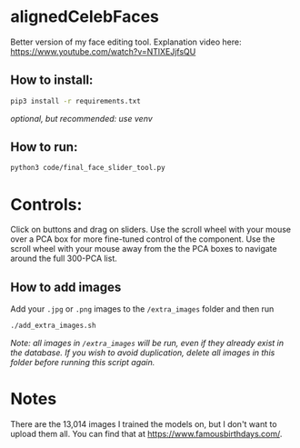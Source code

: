 # alignedCelebFaces
Better version of my face editing tool. Explanation video here: https://www.youtube.com/watch?v=NTlXEJjfsQU

## How to install:
```bash
pip3 install -r requirements.txt
```

_optional, but recommended: use venv_

## How to run:
```bash
python3 code/final_face_slider_tool.py

```

# Controls:
Click on buttons and drag on sliders.
Use the scroll wheel with your mouse over a PCA box for more fine-tuned control of the component.
Use the scroll wheel with your mouse away from the the PCA boxes to navigate around the full 300-PCA list.


## How to add images
Add your `.jpg` or `.png` images to the `/extra_images` folder and then run
```bash
./add_extra_images.sh
```

_Note: all images in `/extra_images` will be run, even if they already exist in the database. If you wish to avoid duplication, delete all images in this folder before running this script again._


# Notes

There are the 13,014 images I trained the models on, but I don't want to upload them all. You can find that at https://www.famousbirthdays.com/.



